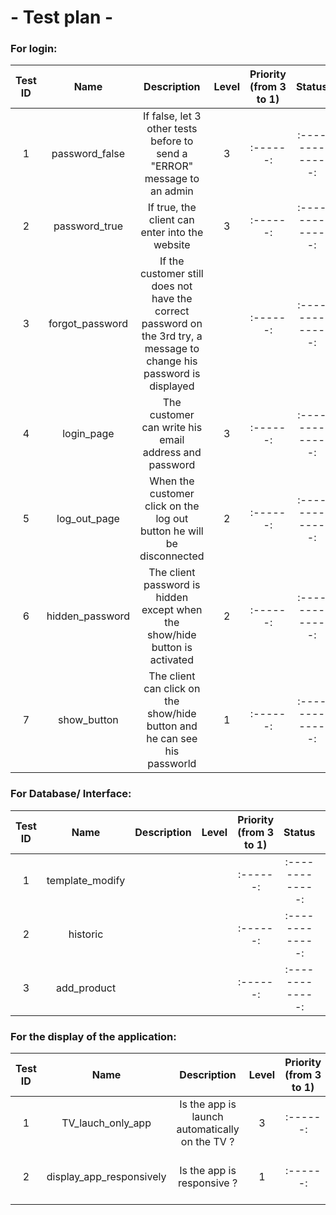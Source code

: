 # - Test plan -


### For login:

| Test ID | Name | Description | Level | Priority (from 3 to 1) | Status | Comments |
|:-------:|:----:|:-----------:|:-----:|:--------:|:------:|:--------:|
| 1 | password_false | If false, let 3 other tests before to send a "ERROR" message to an admin | 3 |:------:|:-------------:|:-------------:|
| 2 | password_true | If true, the client can enter into the website | 3 |:------:|:-------------:|:-------------:|
| 3 | forgot_password | If the customer still does not have the correct password on the 3rd try, a message to change his password is displayed |  |:------:|:-------------:|:-------------:|
| 4 | login_page | The customer can write his email address and password | 3 |:------:|:-------------:|:-------------:|
| 5 | log_out_page | When the customer click on the log out button he will be disconnected | 2 |:------:|:-------------:|:-------------:|
| 6 | hidden_password | The client password is hidden except when the show/hide button is activated  | 2 |:------:|:-------------:|:-------------:|
| 7 | show_button | The client can click on the show/hide button and he can see his passworld | 1 |:------:|:-------------:|:-------------:|


### For Database/ Interface:
| Test ID | Name | Description | Level | Priority (from 3 to 1) | Status | Comments |
|:-------:|:----:|:-----------:|:-----:|:--------:|:------:|:--------:|
| 1 | template_modify |  |  |:------:|:-------------:|:-------------:|
| 2 | historic |  |  |:------:|:-------------:|:-------------:|
| 3 | add_product |  |  |:------:|:-------------:|:-------------:|


### For the display of the application:
| Test ID | Name | Description | Level | Priority (from 3 to 1) | Status | Comments |
|:-------:|:----:|:-----------:|:-----:|:--------:|:------:|:--------:|
| 1 | TV_lauch_only_app | Is the app is launch automatically on the TV ? | 3 |:------:|:-------------:|:-------------:|
| 2 | display_app_responsively | Is the app is responsive ? | 1 |:------:|:-------------:|:-------------:|